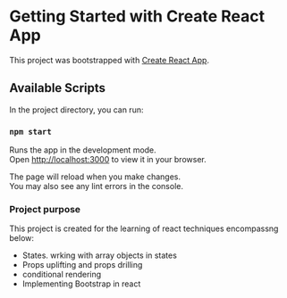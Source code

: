 # Getting Started with Create React App

This project was bootstrapped with [Create React App](https://github.com/facebook/create-react-app).

## Available Scripts

In the project directory, you can run:

### `npm start`

Runs the app in the development mode.\
Open [http://localhost:3000](http://localhost:3000) to view it in your browser.

The page will reload when you make changes.\
You may also see any lint errors in the console.

### Project purpose

This project is created for the learning of react techniques encompassng below:

- States. wrking with array objects in states
- Props uplifting and props drilling
- conditional rendering
- Implementing Bootstrap in react
